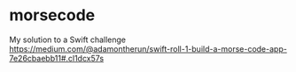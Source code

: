 # morsecode
My solution to a Swift challenge https://medium.com/@adamontherun/swift-roll-1-build-a-morse-code-app-7e26cbaebb11#.cl1dcx57s
